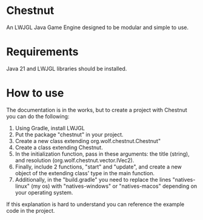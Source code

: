 # Chestnut
An LWJGL Java Game Engine designed to be modular and simple to use.

# Requirements
Java 21 and LWJGL libraries should be installed.

# How to use
The documentation is in the works, but to create a project with Chestnut you can do the following:
1. Using Gradle, install LWJGL
2. Put the package "chestnut" in your project.
3. Create a new class extending org.wolf.chestnut.Chestnut"
4. Create a class extending Chestnut.
5. In the initialization function, pass in these arguments: the title (string), and resolution (org.wolf.chestnut.vector.IVec2).
6. Finally, include 2 functions, "start" and "update", and create a new object of the extending class' type in the main function.
7. Additionally, in the "build.gradle" you need to replace the lines "natives-linux" (my os) with "natives-windows" or "natives-macos" depending on your operating system.

If this explanation is hard to understand you can reference the example code in the project.
